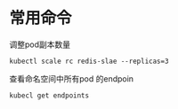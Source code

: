 # 常用命令

调整pod副本数量

```shell
kubectl scale rc redis-slae --replicas=3
```

查看命名空间中所有pod 的endpoin

```shell
kubecl get endpoints
```



